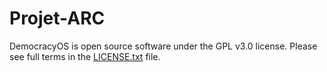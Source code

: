 # Projet-ARC

DemocracyOS is open source software under the GPL v3.0 license. Please see full terms in the [LICENSE.txt](LICENSE.txt) file.
